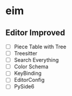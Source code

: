 # eim
## Editor Improved

- [ ] Piece Table with Tree
- [ ] Treesitter
- [ ] Search Everything
- [ ] Color Schema
- [ ] KeyBinding
- [ ] EditorConfig
- [ ] PySide6 
